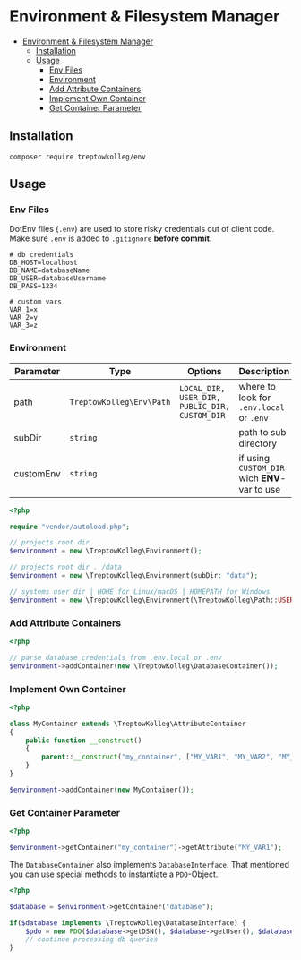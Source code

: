 # Environment & Filesystem Manager

<!-- TOC -->
* [Environment & Filesystem Manager](#environment--filesystem-manager)
  * [Installation](#installation)
  * [Usage](#usage)
    * [Env Files](#env-files)
    * [Environment](#environment)
    * [Add Attribute Containers](#add-attribute-containers)
    * [Implement Own Container](#implement-own-container)
    * [Get Container Parameter](#get-container-parameter)
<!-- TOC -->

## Installation

````shell
composer require treptowkolleg/env
````

## Usage

### Env Files

DotEnv files (``.env``) are used to store risky credentials out of client code.
Make sure ``.env`` is added to ``.gitignore`` **before commit**.

````dotenv
# db credentials
DB_HOST=localhost
DB_NAME=databaseName
DB_USER=databaseUsername
DB_PASS=1234

# custom vars
VAR_1=x
VAR_2=y
VAR_3=z
````

### Environment

| Parameter | Type                       | Options                                         | Description                                     |
|-----------|----------------------------|-------------------------------------------------|-------------------------------------------------|
| path      | ``TreptowKolleg\Env\Path`` | ``LOCAL_DIR, USER_DIR, PUBLIC_DIR, CUSTOM_DIR`` | where to look for ``.env.local`` or ``.env``    |
| subDir    | ``string``                 |                                                 | path to sub directory                           |
| customEnv | ``string``                 |                                                 | if using ``CUSTOM_DIR`` wich **ENV**-var to use |


````php
<?php

require "vendor/autoload.php";

// projects root dir
$environment = new \TreptowKolleg\Environment();

// projects root dir . /data
$environment = new \TreptowKolleg\Environment(subDir: "data");

// systems user dir | HOME for Linux/macOS | HOMEPATH for Windows
$environment = new \TreptowKolleg\Environment(\TreptowKolleg\Path::USER_DIR);
````

### Add Attribute Containers

````php
<?php

// parse database credentials from .env.local or .env 
$environment->addContainer(new \TreptowKolleg\DatabaseContainer());

````

### Implement Own Container

````php
<?php

class MyContainer extends \TreptowKolleg\AttributeContainer
{
    public function __construct()
    {
        parent::__construct("my_container", ["MY_VAR1", "MY_VAR2", "MY_VAR3"]);
    }
}

$environment->addContainer(new MyContainer());
````

### Get Container Parameter

````php
<?php

$environment->getContainer("my_container")->getAttribute("MY_VAR1");
````

The ``DatabaseContainer`` also implements ``DatabaseInterface``. That mentioned you can
use special methods to instantiate a ``PDO``-Object.

````php
<?php

$database = $environment->getContainer("database");

if($database implements \TreptowKolleg\DatabaseInterface) {
    $pdo = new PDO($database->getDSN(), $database->getUser(), $database->getPassword());
    // continue processing db queries
}
````